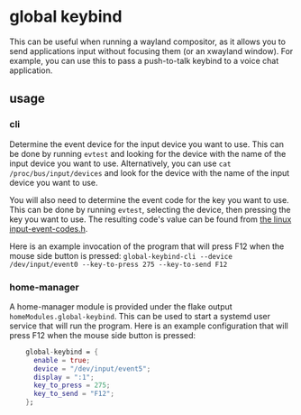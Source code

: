 # global keybind

This can be useful when running a wayland compositor, as it allows you to send applications input without focusing them (or an xwayland window).
For example, you can use this to pass a push-to-talk keybind to a voice chat application.

## usage

### cli

Determine the event device for the input device you want to use.
This can be done by running `evtest` and looking for the device with the name of the input device you want to use.
Alternatively, you can use `cat /proc/bus/input/devices` and look for the device with the name of the input device you want to use.

You will also need to determine the event code for the key you want to use.
This can be done by running `evtest`, selecting the device, then pressing the key you want to use.
The resulting code's value can be found from [the linux input-event-codes.h](https://github.com/torvalds/linux/blob/master/include/uapi/linux/input-event-codes.h).

Here is an example invocation of the program that will press F12 when the mouse side button is pressed: `global-keybind-cli --device /dev/input/event0 --key-to-press 275 --key-to-send F12`


### home-manager

A home-manager module is provided under the flake output `homeModules.global-keybind`.
This can be used to start a systemd user service that will run the program.
Here is an example configuration that will press F12 when the mouse side button is pressed:

```nix
    global-keybind = {
      enable = true;
      device = "/dev/input/event5";
      display = ":1";
      key_to_press = 275;
      key_to_send = "F12";
    };
```
